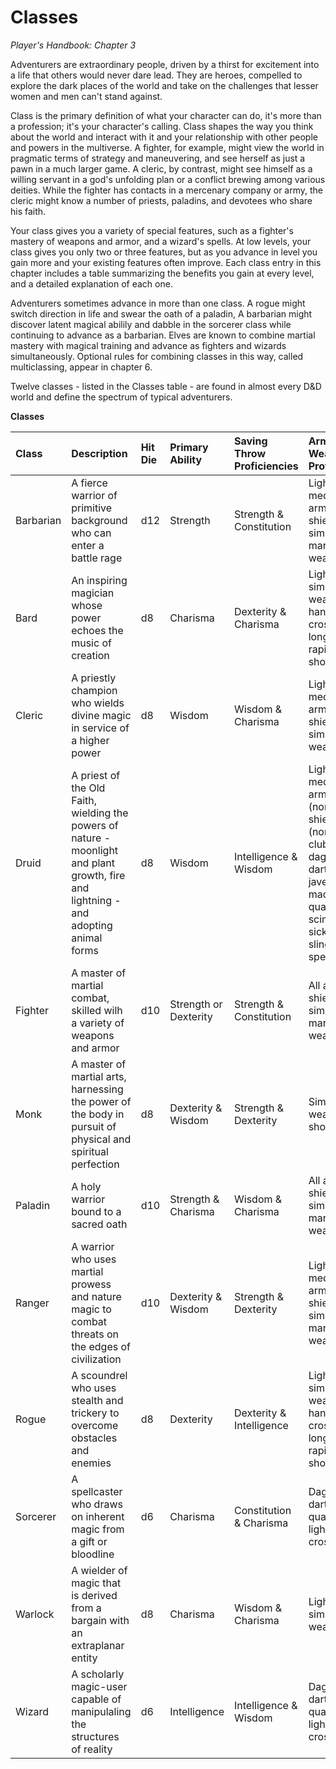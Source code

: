 # Classes

*Player's Handbook: Chapter 3*

Adventurers are extraordinary people, driven by a thirst for excitement into a life that others would never dare lead. They are heroes, compelled to explore the dark places of the world and take on the challenges that lesser women and men can't stand against.

Class is the primary definition of what your character can do, it's more than a profession; it's your character's calling. Class shapes the way you think about the world and interact with it and your relationship with other people and powers in the multiverse. A fighter, for example, might view the world in pragmatic terms of strategy and maneuvering, and see herself as just a pawn in a much larger game. A cleric, by contrast, might see himself as a willing servant in a god's unfolding plan or a conflict brewing among various deities. While the fighter has contacts in a mercenary company or army, the cleric might know a number of priests, paladins, and devotees who share his faith.

Your class gives you a variety of special features, such as a fighter's mastery of weapons and armor, and a wizard's spells. At low levels, your class gives you only two or three features, but as you advance in level you gain more and your existing features often improve. Each class entry in this chapter includes a table summarizing the benefits you gain at every level, and
a detailed explanation of each one.

Adventurers sometimes advance in more than one class. A rogue might switch direction in life and swear the oath of a paladin, A barbarian might discover latent magical abilily and dabble in the sorcerer class while continuing to advance as a barbarian. Elves are known to combine martial mastery with magical training and advance as fighters and wizards simultaneously. Optional rules for combining classes in this way, called multiclassing, appear in chapter 6.

Twelve classes - listed in the Classes table - are found in almost every D&D world and define the spectrum of typical adventurers.

**Classes**

| Class | Description | Hit Die | Primary Ability | Saving Throw Proficiencies | Armor and Weapon Proficiencies
|:--|:--|:--|:--|:--|:--|
| Barbarian | A fierce warrior of primitive background who can enter a battle rage | d12 | Strength | Strength & Constitution | Light and medium armor, shields, simple and martial weapons
| Bard | An inspiring magician whose power echoes the music of creation | d8 | Charisma | Dexterity & Charisma | Light armor, simple weapons, hand crossbows, longswords, rapiers, shortswords
| Cleric | A priestly champion who wields divine magic in service of a higher power | d8 | Wisdom | Wisdom & Charisma | Light and medium armor, shields, simple weapons
| Druid | A priest of the Old Faith, wielding the powers of nature - moonlight and plant growth, fire and lightning - and adopting animal forms | d8 | Wisdom | Intelligence & Wisdom | Light and medium armor (nonmetal), shields (nonmetal), clubs, daggers, darts, javelins, maces, quarterslaffs, scimitars, sickles, slings, spears
| Fighter | A master of martial combat, skilled wilh a variety of weapons and armor | d10 | Strength or Dexterity | Strength & Constitution | All armor, shields, simple and martial weapons
| Monk | A master of martial arts, harnessing the power of the body in pursuit of physical and spiritual perfection | d8 | Dexterity & Wisdom | Strength & Dexterity | Simple weapons, shortswords
| Paladin | A holy warrior bound to a sacred oath | d10 | Strength & Charisma | Wisdom & Charisma | All armor, shields, simple and martial weapons
| Ranger | A warrior who uses martial prowess and nature magic to combat threats on the edges of civilization | d10 | Dexterity & Wisdom | Strength & Dexterity | Light and medium armor, shields, simple and martial weapons
| Rogue | A scoundrel who uses stealth and trickery to overcome obstacles and enemies | d8 | Dexterity | Dexterity & Intelligence | Light armor, simple weapons, hand crossbows, longswords, rapiers, shortswords
| Sorcerer | A spellcaster who draws on inherent magic from a gift or bloodline | d6 | Charisma | Constitution & Charisma | Daggers, darts, slings, quarterstaffs, light crossbows
| Warlock | A wielder of magic that is derived from a bargain with an extraplanar entity | d8 | Charisma | Wisdom & Charisma | Light armor, simple weapons
| Wizard | A scholarly magic-user capable of manipulaling the structures of reality | d6 | Intelligence | Intelligence & Wisdom | Daggers, darts, slings, quarterstaffs, light crossbows
